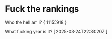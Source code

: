 # Fuck the rankings

Who the hell am I?
{ 11155918 }

What fucking year is it?
[ 2025-03-24T22:33:20Z ]
